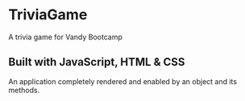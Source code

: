 # TriviaGame
A trivia game for Vandy Bootcamp

## Built with JavaScript, HTML & CSS
An application completely rendered and enabled by an object and its methods.
